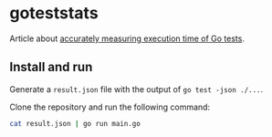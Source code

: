 # goteststats

Article about [accurately measuring execution time of Go tests](https://victoronsoftware.com/posts/go-test-execution-time/).

## Install and run

Generate a `result.json` file with the output of `go test -json ./...`.

Clone the repository and run the following command:

```bash
cat result.json | go run main.go
```
